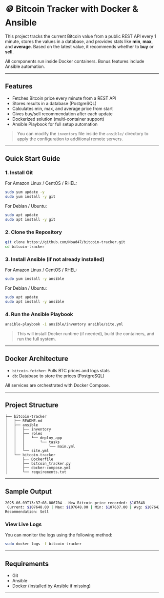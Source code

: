 
# 🪙 Bitcoin Tracker with Docker & Ansible

This project tracks the current Bitcoin value from a public REST API every 1 minute, stores the values in a database, and provides stats like **min**, **max**, and **average**. Based on the latest value, it recommends whether to **buy** or **sell**.

All components run inside Docker containers. Bonus features include Ansible automation.

---

## Features

- Fetches Bitcoin price every minute from a REST API
- Stores results in a database (PostgreSQL)
- Calculates min, max, and average price from start
- Gives buy/sell recommendation after each update
- Dockerized solution (multi-container support)
- Ansible Playbook for full setup automation
>  You can modify the `inventory` file inside the `ansible/` directory to apply the configuration to additional remote servers.

---

## Quick Start Guide
### 1. Install Git

 For Amazon Linux / CentOS / RHEL:
```bash
sudo yum update -y
sudo yum install -y git
```
 For Debian / Ubuntu:
```bash
sudo apt update
sudo apt install -y git
```

### 2. Clone the Repository

```bash
git clone https://github.com/Noad47/bitcoin-tracker.git
cd bitcoin-tracker
```

### 3. Install Ansible (if not already installed)
 For Amazon Linux / CentOS / RHEL:
```bash
sudo yum install -y ansible
```

 For Debian / Ubuntu:
```bash
sudo apt update
sudo apt install -y ansible
```

### 4. Run the Ansible Playbook

```bash
ansible-playbook -i ansible/inventory ansible/site.yml
```

> This will install Docker runtime (if needed), build the containers, and run the full system.

---

## Docker Architecture

- `bitcoin-fetcher`: Pulls BTC prices and logs stats
- `db`: Database to store the prices (PostgreSQL)

All services are orchestrated with Docker Compose.

---

## Project Structure

```
├── bitcoin-tracker 
│   ├── README.md
│   ├── ansible
│   │   ├── inventory
│   │   ├── roles
│   │   │   └── deploy_app
│   │   │       └── tasks
│   │   │           └── main.yml
│   │   └── site.yml
│   └── bitcoin-tracker
│       ├── Dockerfile
│       ├── bitcoin_tracker.py
│       ├── docker-compose.yml
│       └── requirements.txt
```

---

## Sample Output

```bash
2025-06-09T13:37:08.006704 - New Bitcoin price recorded: $107648
 Current: $107648.00 | Max: $107648.00 | Min: $107637.00 | Avg: $107642.50
Recommendation: Sell
```

### View Live Logs

You can monitor the logs using the following method:

```bash
sudo docker logs -f bitcoin-tracker
```

---

## Requirements

- Git
- Ansible
- Docker (installed by Ansible if missing)

---
